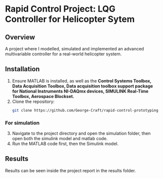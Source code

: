# Rapid Control Project: LQG Controller for Helicopter Sytem
## Overview
A project where I modelled, simulated and implemented an advanced multivariable controller for a real-world helicopter system.

## Installation
1. Ensure MATLAB is installed, as well as the  **Control Systems Toolbox, Data Acquisition Toolbox, Data acquisition toolbox support package for National Instruments NI-DAQmx devices, SIMULINK Real-Time Toolbox, Aerospace Blockset.**
2. Clone the repository:
   ```bash
   git clone https://github.com/George-Craft/rapid-control-prototyping-project.git
### For simulation
3. Navigate to the project directory and open the simulation folder, then open both the simulink model and matlab code.
4. Run the MATLAB code first, then the Simulink model.

## Results
Results can be seen inside the project report in the results folder.

